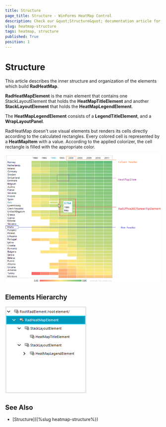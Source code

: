 ```yaml
---
title: Structure
page_title: Structure - WinForms HeatMap Control
description: Check our &quot;Structure&quot; documentation article for the RadHeatMap WinForms control.
slug: heatmap-structure
tags: heatmap, structure
published: True
position: 1
---
```


# Structure

This article describes the inner structure and organization of the elements which build **RadHeatMap**. 

**RadHeatMapElement** is the main element that contains one StackLayoutElement that holds the **HeatMapTitleElement** and another **StackLayoutElement** that holds the **HeatMapLegendElement**. 

The **HeatMapLegendElement** consists of a **LegendTitleElement**, and a **WrapLayoutPanel**.

RadHeatMap doesn't use visual elements but renders its cells directly according to the calculated rectangles. Every colored cell is represented by a **HeatMapItem** with a value. According to the applied colorizer, the cell rectangle is filled with the appropriate color. 

![heatmap-structure001](images/heatmap-structure001.png)
 
## Elements Hierarchy

![heatmap-structure002](images/heatmap-structure002.png)

## See Also

* [Structure]({%slug heatmap-structure%}) 

